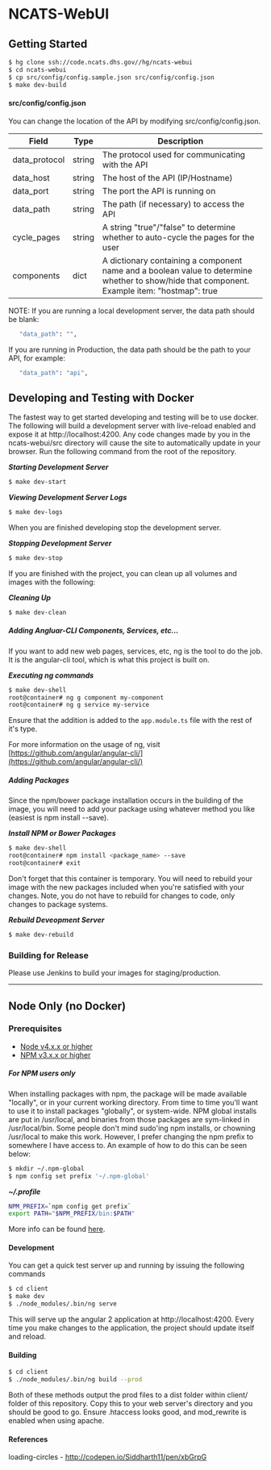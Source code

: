 # NCATS-WebUI

## Getting Started
```bash
$ hg clone ssh://code.ncats.dhs.gov//hg/ncats-webui
$ cd ncats-webui
$ cp src/config/config.sample.json src/config/config.json
$ make dev-build
```

#### src/config/config.json
You can change the location of the API by modifying src/config/config.json.

| Field         | Type     | Description                                      |
| ------------- | -------- | ------------------------------------------------ |
| data_protocol | string   | The protocol used for communicating with the API |
| data_host     | string   | The host of the API (IP/Hostname)                |
| data_port     | string   | The port the API is running on                   |
| data_path     | string   | The path (if necessary) to access the API        |
| cycle_pages   | string   | A string "true"/"false" to determine whether to auto-cycle the pages for the user |
| components    | dict     | A dictionary containing a component name and a boolean value to determine whether to show/hide that component. Example item: "hostmap": true    |

NOTE: If you are running a local development server, the data path should be blank:
```bash
   "data_path": "",
```
If you are running in Production, the data path should be the path to your API, for example:
```bash
   "data_path": "api",
```

## Developing and Testing with Docker
The fastest way to get started developing and testing will be to use docker. The following will build a development server with live-reload enabled and expose it at http://localhost:4200. Any code changes made by you in the ncats-webui/src directory will cause the site to automatically update in your browser. Run the following command from the root of the repository.

**_Starting Development Server_**
```bash
$ make dev-start
```

**_Viewing Development Server Logs_**
```bash
$ make dev-logs
```

When you are finished developing stop the development server.

**_Stopping Development Server_**
```bash
$ make dev-stop
```

If you are finished with the project, you can clean up all volumes and images with the following:

**_Cleaning Up_**
```bash
$ make dev-clean
```


##### Adding Angluar-CLI Components, Services, etc...
If you want to add new web pages, services, etc, ng is the tool to do the job. It is the angular-cli tool, which is what this project is built on.

**_Executing ng commands_**
```bash
$ make dev-shell
root@container# ng g component my-component
root@container# ng g service my-service
```

Ensure that the addition is added to the `app.module.ts` file with the rest of it's type.

For more information on the usage of ng, visit [https://github.com/angular/angular-cli/](https://github.com/angular/angular-cli/)

##### Adding Packages
Since the npm/bower package installation occurs in the building of the image, you will need to add your package using whatever method you like (easiest is npm install --save).

**_Install NPM or Bower Packages_**
```bash
$ make dev-shell
root@container# npm install <package_name> --save
root@container# exit
```

Don't forget that this container is temporary. You will need to rebuild your image with the new packages included when you're satisfied with your changes. Note, you do not have to rebuild for changes to code, only changes to package systems.

**_Rebuild Deveopment Server_**
```bash
$ make dev-rebuild
```

### Building for Release
Please use Jenkins to build your images for staging/production.

---

## Node Only (no Docker)
### Prerequisites
- [Node v4.x.x or higher][node-installation]
- [NPM v3.x.x or higher][npm-installation]

#####  For NPM users only
When installing packages with npm, the package will be made available "locally", or in your current working directory. From time to time you'll want to use it to install packages "globally", or system-wide. NPM global installs are put in /usr/local, and binaries from those packages are sym-linked in /usr/local/bin. Some people don't mind sudo'ing npm installs, or chowning /usr/local to make this work. However, I prefer changing the npm prefix to somewhere I have access to. An example of how to do this can be seen below:

```bash
$ mkdir ~/.npm-global
$ npm config set prefix '~/.npm-global'
```
**_~/.profile_**
```bash
NPM_PREFIX=`npm config get prefix`
export PATH="$NPM_PREFIX/bin:$PATH"
```

More info can be found [here](https://docs.npmjs.com/getting-started/fixing-npm-permissions).

[angular-cli-repo]: <https://github.com/angular/angular-cli>
[node-installation]: <https://nodejs.org/en/>
[npm-installation]: <http://blog.npmjs.org/post/85484771375/how-to-install-npm>

#### Development
You can get a quick test server up and running by issuing the following
commands

```bash
$ cd client
$ make dev
$ ./node_modules/.bin/ng serve
```

This will serve up the angular 2 application at http://localhost:4200. Every time you make changes to the application, the project should update itself and reload.

#### Building
```bash
$ cd client
$ ./node_modules/.bin/ng build --prod
```

Both of these methods output the prod files to a dist folder within client/ folder of this repository. Copy this to your web server's directory and you should be good to go. Ensure .htaccess looks good, and mod_rewrite is enabled when using apache.

#### References
loading-circles - http://codepen.io/Siddharth11/pen/xbGrpG
